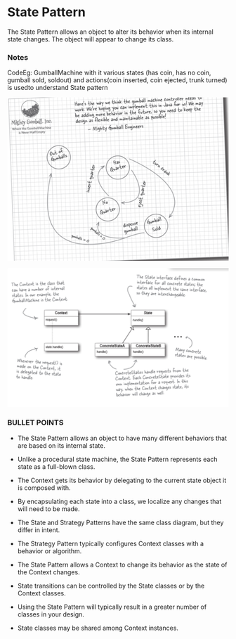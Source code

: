 # State Pattern
The State Pattern allows an object to alter its behavior when its internal state changes. The object will appear to change its class.

### Notes
CodeEg: GumballMachine with it various states (has coin, has no coin, gumball sold, soldout) and actions(coin inserted, coin ejected, trunk turned) is usedto understand State pattern

![img.png](img.png)

![img_1.png](img_1.png)
### **BULLET POINTS**



- The State Pattern allows an object to have many different behaviors that are based on its internal state.

- Unlike a procedural state machine, the State Pattern represents each state as a full-blown class.

- The Context gets its behavior by delegating to the current state object it is composed with.

- By encapsulating each state into a class, we localize any changes that will need to be made.

- The State and Strategy Patterns have the same class diagram, but they differ in intent.

- The Strategy Pattern typically configures Context classes with a behavior or algorithm.

- The State Pattern allows a Context to change its behavior as the state of the Context changes.

- State transitions can be controlled by the State classes or by the Context classes.

- Using the State Pattern will typically result in a greater number of classes in your design.

- State classes may be shared among Context instances.

